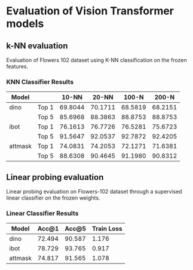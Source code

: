 # Evaluation of Vision Transformer models

## k-NN evaluation

Evaluation of Flowers 102 dataset using K-NN classification on the frozen features.

### KNN Classifier Results

| Model   |            | 10-NN        | 20-NN        | 100-N       | 200-N       |
|---------|------------|--------------|--------------|-------------|-------------|
| dino    | Top 1      | 69.8044  | 70.1711  | 68.5819 | 68.2151 |
|         | Top 5      | 85.6968  | 88.3863  | 88.8753| 88.8753|
| ibot    | Top 1      | 76.1613  | 76.7726  | 76.5281 | 75.6723 |
|         | Top 5      | 91.5647  | 92.0537      | 92.7872 | 92.4205    |
| attmask | Top 1      | 74.0831 | 74.2053 |	72.1271 |	71.6381 |
|         | Top 5      | 88.6308 |	90.4645 | 91.1980 |	90.8312 |

## Linear probing evaluation

Linear probing evaluation on Flowers-102 dataset through a supervised linear classifier on the frozen weights.

### Linear Classifier Results

| Model   | Acc@1  | Acc@5   | Train Loss |
|---------|--------|---------|------------|
| dino    | 72.494 | 90.587  | 1.176      |
| ibot    | 78.729 | 93.765  | 0.917      |
| attmask | 74.817 | 91.565  | 1.078      |


